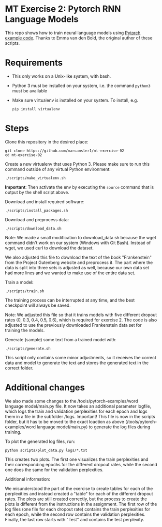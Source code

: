 # MT Exercise 2: Pytorch RNN Language Models

This repo shows how to train neural language models using [Pytorch example code](https://github.com/pytorch/examples/tree/master/word_language_model). Thanks to Emma van den Bold, the original author of these scripts. 

# Requirements

- This only works on a Unix-like system, with bash.
- Python 3 must be installed on your system, i.e. the command `python3` must be available
- Make sure virtualenv is installed on your system. To install, e.g.

    `pip install virtualenv`

# Steps

Clone this repository in the desired place:

    git clone https://github.com/marcamsler1/mt-exercise-02
    cd mt-exercise-02

Create a new virtualenv that uses Python 3. Please make sure to run this command outside of any virtual Python environment:

    ./scripts/make_virtualenv.sh

**Important**: Then activate the env by executing the `source` command that is output by the shell script above.

Download and install required software:

    ./scripts/install_packages.sh

Download and preprocess data:

    ./scripts/download_data.sh

Note:
We made a small modification to download_data.sh because the wget command didn't work on our system (Windows with Git Bash).
Instead of wget, we used curl to download the dataset.

We also adjusted this file to download the text of the book "Frankenstein" from the Project Gutenberg website and preprocess it. The part where the data is split into three sets is adjusted as well, because our own data set had more lines and we wanted to make use of the entire data set.

Train a model:

    ./scripts/train.sh

The training process can be interrupted at any time, and the best checkpoint will always be saved.

Note:
We adjusted this file so that it trains models with five different dropout rates (0, 0.3, 0.4, 0.5, 0.6), which is required for exercise 2. The code is also adjusted to use the previously downloaded Frankenstein data set for training the models.

Generate (sample) some text from a trained model with:

    ./scripts/generate.sh

This script only contains some minor adjustments, so it receives the correct data and model to generate the text and stores the generated text in the correct folder.

# Additional changes

We also made some changes to the /tools/pytorch-examples/word language model/main.py file. It now takes an additional parameter logfile, which logs the train and validation perplexities for each epoch and logs them in a file in the subfolder /logs.
Important! This file is now in the scripts folder, but it has to be moved to the exact loaction as above (/tools/pytorch-examples/word language model/main.py) to generate the log files during training.

To plot the generated log files, run:

    python scripts/plot_data.py logs/*.txt

This creates two plots. The first one visualizes the train perplexities and their corresponding epochs for the different dropout rates, while the second one does the same for the validation perplexities.

Additional information:

We misunderstood the part of the exercise to create tables for each of the perplexities and instead created a "table" for each of the different dropout rates. The plots are still created correctly, but the process to create the plots is different from the instructions in the assignment. The first row of the log files (one file for each dropout rate) contains the train perplexities for each epoch, while the second row contains the validation perplexities. Finally, the last row starts with "Test" and contains the test perplexity.





